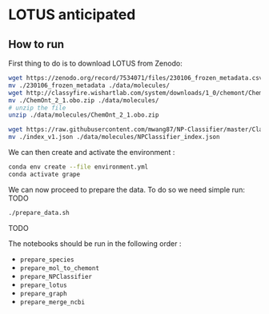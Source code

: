# LOTUS anticipated

## How to run
First thing to do is to download LOTUS from Zenodo: 
```bash
wget https://zenodo.org/record/7534071/files/230106_frozen_metadata.csv.gz
mv ./230106_frozen_metadata ./data/molecules/
wget http://classyfire.wishartlab.com/system/downloads/1_0/chemont/ChemOnt_2_1.obo.zip
mv ./ChemOnt_2_1.obo.zip ./data/molecules/
# unzip the file
unzip ./data/molecules/ChemOnt_2_1.obo.zip

wget https://raw.githubusercontent.com/mwang87/NP-Classifier/master/Classifier/dict/index_v1.json
mv ./index_v1.json ./data/molecules/NPClassifier_index.json
```

We can then create and activate the environment : 
```bash 
conda env create --file environment.yml
conda activate grape
```

We can now proceed to prepare the data. To do so we need simple run: TODO
```bash
./prepare_data.sh
```
TODO


The notebooks should be run in the following order : 
* `prepare_species`
* `prepare_mol_to_chemont`
* `prepare_NPClassifier`
* `prepare_lotus`
* `prepare_graph`
* `prepare_merge_ncbi`

